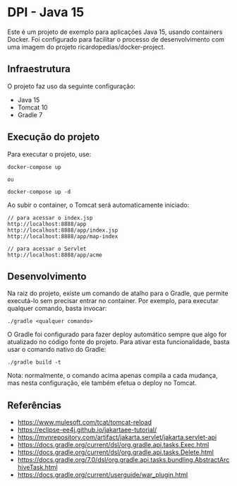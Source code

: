 # DPI - Java 15

Este é um projeto de exemplo para aplicações Java 15, usando containers Docker.
Foi configurado para facilitar o processo de desenvolvimento com uma imagem do projeto ricardopedias/docker-project.

## Infraestrutura

O projeto faz uso da seguinte configuração:

- Java 15
- Tomcat 10
- Gradle 7

## Execução do projeto

Para executar o projeto, use:

```
docker-compose up

ou

docker-compose up -d
```

Ao subir o container, o Tomcat será automaticamente iniciado:

```
// para acessar o index.jsp
http://localhost:8888/app 
http://localhost:8888/app/index.jsp 
http://localhost:8888/app/map-index

// para acessar o Servlet
http://localhost:8888/app/acme
```

## Desenvolvimento

Na raiz do projeto, existe um comando de atalho para o Gradle, que permite executá-lo
sem precisar entrar no container. Por exemplo, para executar qualquer comando, basta
invocar:

```
./gradle <qualquer comando>
```

O Gradle foi configurado para fazer deploy automático sempre que algo for atualizado 
no código fonte do projeto. Para ativar esta funcionalidade, basta usar o comando nativo
do Gradle: 

```
./gradle build -t
```

Nota: normalmente, o comando acima apenas compila a cada mudança, mas nesta configuração,
ele também efetua o deploy no Tomcat.

## Referências

- https://www.mulesoft.com/tcat/tomcat-reload
- https://eclipse-ee4j.github.io/jakartaee-tutorial/
- https://mvnrepository.com/artifact/jakarta.servlet/jakarta.servlet-api
- https://docs.gradle.org/current/dsl/org.gradle.api.tasks.Exec.html
- https://docs.gradle.org/current/dsl/org.gradle.api.tasks.Delete.html
- https://docs.gradle.org/7.0/dsl/org.gradle.api.tasks.bundling.AbstractArchiveTask.html
- https://docs.gradle.org/current/userguide/war_plugin.html
